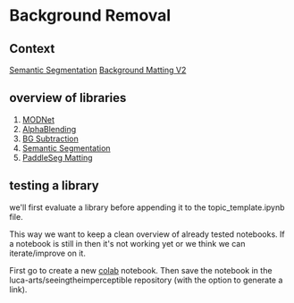 # Background Removal

## Context

[Semantic Segmentation](https://learnopencv.com/applications-of-foreground-background-separation-with-semantic-segmentation/)
[Background Matting V2](https://grail.cs.washington.edu/projects/background-matting-v2/#/datasets)


## overview of libraries

1. [MODNet](https://github.com/ZHKKKe/MODNet)
2. [AlphaBlending](https://github.com/spmallick/learnopencv/tree/master/AlphaBlending)
3. [BG Subtraction](https://github.com/spmallick/learnopencv/tree/master/Background-Subtraction)
4. [Semantic Segmentation](https://github.com/spmallick/learnopencv/tree/master/app-seperation-semseg)
5. [PaddleSeg Matting](https://github.com/PaddlePaddle/PaddleSeg/tree/release/2.5/Matting#Background-Replacement)

## testing a library

we'll first evaluate a library before appending it to the topic_template.ipynb file.

This way we want to keep a clean overview of already tested notebooks. If a notebook is still in <tests> then it's not working yet or we think we can iterate/improve on it.

First go to create a new [colab](https://colab.research.google.com) notebook. Then save the notebook in the luca-arts/seeingtheimperceptible repository (with the option to generate a link).
